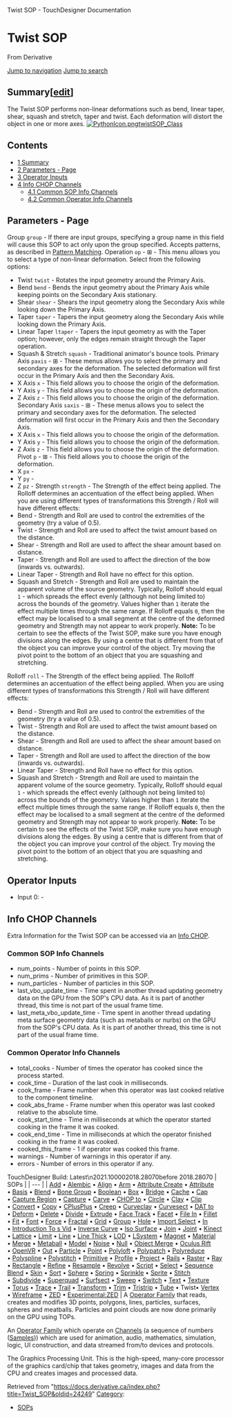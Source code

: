 

Twist SOP - TouchDesigner Documentation




# Twist SOP
From Derivative

[Jump to navigation](#mw-head)
[Jump to search](#searchInput)
## Summary[[edit](https://docs.derivative.ca/index.php?title=Template:Summary&action=edit&section=T-1 "Edit section: Summary")]
The Twist SOP performs non-linear deformations such as bend, linear taper, shear, squash and stretch, taper and twist. Each deformation will distort the object in one or more axes.
[![PythonIcon.png](images/c/c2/PythonIcon.png)](File_PythonIcon.html)[twistSOP\_Class](https://docs.derivative.ca/TwistSOP_Class "TwistSOP Class")
## Contents
* [1 Summary](#Summary)
* [2 Parameters - Page](#Parameters_-_Page)
* [3 Operator Inputs](#Operator_Inputs)
* [4 Info CHOP Channels](#Info_CHOP_Channels)
  + [4.1 Common SOP Info Channels](#Common_SOP_Info_Channels)
  + [4.2 Common Operator Info Channels](#Common_Operator_Info_Channels)
  

## Parameters - Page
Group `group` - If there are input groups, specifying a group name in this field will cause this SOP to act only upon the group specified. Accepts patterns, as described in [Pattern Matching](Pattern_Matching.html "Pattern Matching").
Operation `op` - ⊞ - This menu allows you to select a type of non-linear deformation. Select from the following options:
* Twist `twist` - Rotates the input geometry around the Primary Axis.
* Bend `bend` - Bends the input geometry about the Primary Axis while keeping points on the Secondary Axis stationary.
* Shear `shear` - Shears the input geometry along the Secondary Axis while looking down the Primary Axis.
* Taper `taper` - Tapers the input geometry along the Secondary Axis while looking down the Primary Axis.
* Linear Taper `ltaper` - Tapers the input geometry as with the Taper option; however, only the edges remain straight through the Taper operation.
* Squash & Stretch `squash` - Traditional animator's bounce tools.
Primary Axis `paxis` - ⊞ - These menus allows you to select the primary and secondary axes for the deformation. The selected deformation will first occur in the Primary Axis and then the Secondary Axis.
* X Axis `x` - This field allows you to choose the origin of the deformation.
* Y Axis `y` - This field allows you to choose the origin of the deformation.
* Z Axis `z` - This field allows you to choose the origin of the deformation.
Secondary Axis `saxis` - ⊞ - These menus allows you to select the primary and secondary axes for the deformation. The selected deformation will first occur in the Primary Axis and then the Secondary Axis.
* X Axis `x` - This field allows you to choose the origin of the deformation.
* Y Axis `y` - This field allows you to choose the origin of the deformation.
* Z Axis `z` - This field allows you to choose the origin of the deformation.
Pivot `p` - ⊞ - This field allows you to choose the origin of the deformation.
* X `px` -
* Y `py` -
* Z `pz` -
Strength `strength` - The Strength of the effect being applied. The Rolloff determines an accentuation of the effect being applied. When you are using different types of transformations this Strength / Roll will have different effects:
* Bend - Strength and Roll are used to control the extremities of the geometry (try a value of 0.5).
* Twist - Strength and Roll are used to affect the twist amount based on the distance.
* Shear - Strength and Roll are used to affect the shear amount based on distance.
* Taper - Strength and Roll are used to affect the direction of the bow (inwards vs. outwards).
* Linear Taper - Strength and Roll have no effect for this option.
* Squash and Stretch - Strength and Roll are used to maintain the apparent volume of the source geometry.
Typically, Rolloff should equal `1` - which spreads the effect evenly (although not being limited to) across the bounds of the geometry. Values higher than `1` iterate the effect multiple times through the same range. If Rolloff equals `0`, then the effect may be localised to a small segment at the centre of the deformed geometry and Strength may not appear to work properly.
**Note:** To be certain to see the effects of the Twist SOP, make sure you have enough divisions along the edges. By using a centre that is different from that of the object you can improve your control of the object. Try moving the pivot point to the bottom of an object that you are squashing and stretching.

Rolloff `roll` - The Strength of the effect being applied. The Rolloff determines an accentuation of the effect being applied. When you are using different types of transformations this Strength / Roll will have different effects:
* Bend - Strength and Roll are used to control the extremities of the geometry (try a value of 0.5).
* Twist - Strength and Roll are used to affect the twist amount based on the distance.
* Shear - Strength and Roll are used to affect the shear amount based on distance.
* Taper - Strength and Roll are used to affect the direction of the bow (inwards vs. outwards).
* Linear Taper - Strength and Roll have no effect for this option.
* Squash and Stretch - Strength and Roll are used to maintain the apparent volume of the source geometry.
Typically, Rolloff should equal `1` - which spreads the effect evenly (although not being limited to) across the bounds of the geometry. Values higher than `1` iterate the effect multiple times through the same range. If Rolloff equals `0`, then the effect may be localised to a small segment at the centre of the deformed geometry and Strength may not appear to work properly.
**Note:** To be certain to see the effects of the Twist SOP, make sure you have enough divisions along the edges. By using a centre that is different from that of the object you can improve your control of the object. Try moving the pivot point to the bottom of an object that you are squashing and stretching.

  

## Operator Inputs
* Input 0:  -
  

## Info CHOP Channels
Extra Information for the Twist SOP can be accessed via an [Info CHOP](Info_CHOP.html "Info CHOP").

### Common SOP Info Channels
* num\_points - Number of points in this SOP.
* num\_prims - Number of primitives in this SOP.
* num\_particles - Number of particles in this SOP.
* last\_vbo\_update\_time - Time spent in another thread updating geometry data on the GPU from the SOP's CPU data. As it is part of another thread, this time is not part of the usual frame time.
* last\_meta\_vbo\_update\_time - Time spent in another thread updating meta surface geometry data (such as metaballs or nurbs) on the GPU from the SOP's CPU data. As it is part of another thread, this time is not part of the usual frame time.
### Common Operator Info Channels
* total\_cooks - Number of times the operator has cooked since the process started.
* cook\_time - Duration of the last cook in milliseconds.
* cook\_frame - Frame number when this operator was last cooked relative to the component timeline.
* cook\_abs\_frame - Frame number when this operator was last cooked relative to the absolute time.
* cook\_start\_time - Time in milliseconds at which the operator started cooking in the frame it was cooked.
* cook\_end\_time - Time in milliseconds at which the operator finished cooking in the frame it was cooked.
* cooked\_this\_frame - 1 if operator was cooked this frame.
* warnings - Number of warnings in this operator if any.
* errors - Number of errors in this operator if any.
  
TouchDesigner Build: Latest\n2021.100002018.28070before 2018.28070
| SOPs |
| --- |
| [Add](Add_SOP.html "Add SOP") • [Alembic](Alembic_SOP.html "Alembic SOP") • [Align](Align_SOP.html "Align SOP") • [Arm](Arm_SOP.html "Arm SOP") • [Attribute Create](Attribute_Create_SOP.html "Attribute Create SOP") • [Attribute](Attribute_SOP.html "Attribute SOP") • [Basis](Basis_SOP.html "Basis SOP") • [Blend](Blend_SOP.html "Blend SOP") • [Bone Group](Bone_Group_SOP.html "Bone Group SOP") • [Boolean](Boolean_SOP.html "Boolean SOP") • [Box](Box_SOP.html "Box SOP") • [Bridge](Bridge_SOP.html "Bridge SOP") • [Cache](Cache_SOP.html "Cache SOP") • [Cap](Cap_SOP.html "Cap SOP") • [Capture Region](Capture_Region_SOP.html "Capture Region SOP") • [Capture](Capture_SOP.html "Capture SOP") • [Carve](Carve_SOP.html "Carve SOP") • [CHOP to](CHOP_to_SOP.html "CHOP to SOP") • [Circle](Circle_SOP.html "Circle SOP") • [Clay](Clay_SOP.html "Clay SOP") • [Clip](Clip_SOP.html "Clip SOP") • [Convert](Convert_SOP.html "Convert SOP") • [Copy](Copy_SOP.html "Copy SOP") • [CPlusPlus](CPlusPlus_SOP.html "CPlusPlus SOP") • [Creep](Creep_SOP.html "Creep SOP") • [Curveclay](Curveclay_SOP.html "Curveclay SOP") • [Curvesect](Curvesect_SOP.html "Curvesect SOP") • [DAT to](DAT_to_SOP.html "DAT to SOP") • [Deform](Deform_SOP.html "Deform SOP") • [Delete](Delete_SOP.html "Delete SOP") • [Divide](Divide_SOP.html "Divide SOP") • [Extrude](Extrude_SOP.html "Extrude SOP") • [Face Track](Face_Track_SOP.html "Face Track SOP") • [Facet](Facet_SOP.html "Facet SOP") • [File In](File_In_SOP.html "File In SOP") • [Fillet](Fillet_SOP.html "Fillet SOP") • [Fit](Fit_SOP.html "Fit SOP") • [Font](Font_SOP.html "Font SOP") • [Force](Force_SOP.html "Force SOP") • [Fractal](Fractal_SOP.html "Fractal SOP") • [Grid](Grid_SOP.html "Grid SOP") • [Group](Group_SOP.html "Group SOP") • [Hole](Hole_SOP.html "Hole SOP") • [Import Select](Import_Select_SOP.html "Import Select SOP") • [In](In_SOP.html "In SOP") • [Introduction To s Vid](Introduction_To_SOPs_Vid.html "Introduction To SOPs Vid") • [Inverse Curve](Inverse_Curve_SOP.html "Inverse Curve SOP") • [Iso Surface](Iso_Surface_SOP.html "Iso Surface SOP") • [Join](Join_SOP.html "Join SOP") • [Joint](Joint_SOP.html "Joint SOP") • [Kinect](Kinect_SOP.html "Kinect SOP") • [Lattice](Lattice_SOP.html "Lattice SOP") • [Limit](Limit_SOP.html "Limit SOP") • [Line](Line_SOP.html "Line SOP") • [Line Thick](Line_Thick_SOP.html "Line Thick SOP") • [LOD](LOD_SOP.html "LOD SOP") • [LSystem](LSystem_SOP.html "LSystem SOP") • [Magnet](Magnet_SOP.html "Magnet SOP") • [Material](Material_SOP.html "Material SOP") • [Merge](Merge_SOP.html "Merge SOP") • [Metaball](Metaball_SOP.html "Metaball SOP") • [Model](Model_SOP.html "Model SOP") • [Noise](Noise_SOP.html "Noise SOP") • [Null](Null_SOP.html "Null SOP") • [Object Merge](Object_Merge_SOP.html "Object Merge SOP") • [Oculus Rift](Oculus_Rift_SOP.html "Oculus Rift SOP") • [OpenVR](OpenVR_SOP.html "OpenVR SOP") • [Out](Out_SOP.html "Out SOP") • [Particle](Particle_SOP.html "Particle SOP") • [Point](Point_SOP.html "Point SOP") • [Polyloft](Polyloft_SOP.html "Polyloft SOP") • [Polypatch](Polypatch_SOP.html "Polypatch SOP") • [Polyreduce](Polyreduce_SOP.html "Polyreduce SOP") • [Polyspline](Polyspline_SOP.html "Polyspline SOP") • [Polystitch](Polystitch_SOP.html "Polystitch SOP") • [Primitive](Primitive_SOP.html "Primitive SOP") • [Profile](Profile_SOP.html "Profile SOP") • [Project](Project_SOP.html "Project SOP") • [Rails](Rails_SOP.html "Rails SOP") • [Raster](Raster_SOP.html "Raster SOP") • [Ray](Ray_SOP.html "Ray SOP") • [Rectangle](Rectangle_SOP.html "Rectangle SOP") • [Refine](Refine_SOP.html "Refine SOP") • [Resample](Resample_SOP.html "Resample SOP") • [Revolve](Revolve_SOP.html "Revolve SOP") • [Script](Script_SOP.html "Script SOP") • [Select](Select_SOP.html "Select SOP") • [Sequence Blend](Sequence_Blend_SOP.html "Sequence Blend SOP") • [Skin](Skin_SOP.html "Skin SOP") • [Sort](Sort_SOP.html "Sort SOP") • [Sphere](Sphere_SOP.html "Sphere SOP") • [Spring](Spring_SOP.html "Spring SOP") • [Sprinkle](Sprinkle_SOP.html "Sprinkle SOP") • [Sprite](Sprite_SOP.html "Sprite SOP") • [Stitch](Stitch_SOP.html "Stitch SOP") • [Subdivide](Subdivide_SOP.html "Subdivide SOP") • [Superquad](Superquad_SOP.html "Superquad SOP") • [Surfsect](Surfsect_SOP.html "Surfsect SOP") • [Sweep](Sweep_SOP.html "Sweep SOP") • [Switch](Switch_SOP.html "Switch SOP") • [Text](Text_SOP.html "Text SOP") • [Texture](Texture_SOP.html "Texture SOP") • [Torus](Torus_SOP.html "Torus SOP") • [Trace](Trace_SOP.html "Trace SOP") • [Trail](Trail_SOP.html "Trail SOP") • [Transform](Transform_SOP.html "Transform SOP") • [Trim](Trim_SOP.html "Trim SOP") • [Tristrip](Tristrip_SOP.html "Tristrip SOP") • [Tube](Tube_SOP.html "Tube SOP") • Twist• [Vertex](Vertex_SOP.html "Vertex SOP") • [Wireframe](Wireframe_SOP.html "Wireframe SOP") • [ZED](ZED_SOP.html "ZED SOP") • [Experimental:ZED](Experimental_ZED_SOP.html "Experimental:ZED SOP") |
A [Operator Family](Operator_Family.html "Operator Family") that reads, creates and modifies 3D points, polygons, lines, particles, surfaces, spheres and meatballs. Particles and point clouds are now done primarily on the GPU using TOPs.

An [Operator Family](Operator_Family.html "Operator Family") which operate on [Channels](Channel.html "Channel") (a sequence of numbers ([Samples](Sample.html "Sample"))) which are used for animation, audio, mathematics, simulation, logic, UI construction, and data streamed from/to devices and protocols.

The Graphics Processing Unit. This is the high-speed, many-core processor of the graphics card/chip that takes geometry, images and data from the CPU and creates images and processed data.

Retrieved from "<https://docs.derivative.ca/index.php?title=Twist_SOP&oldid=24249>"
[Category](Special_Categories.html "Special:Categories"):
* [SOPs](https://docs.derivative.ca/index.php?title=Category:SOPs&action=edit&redlink=1 "Category:SOPs (page does not exist)")